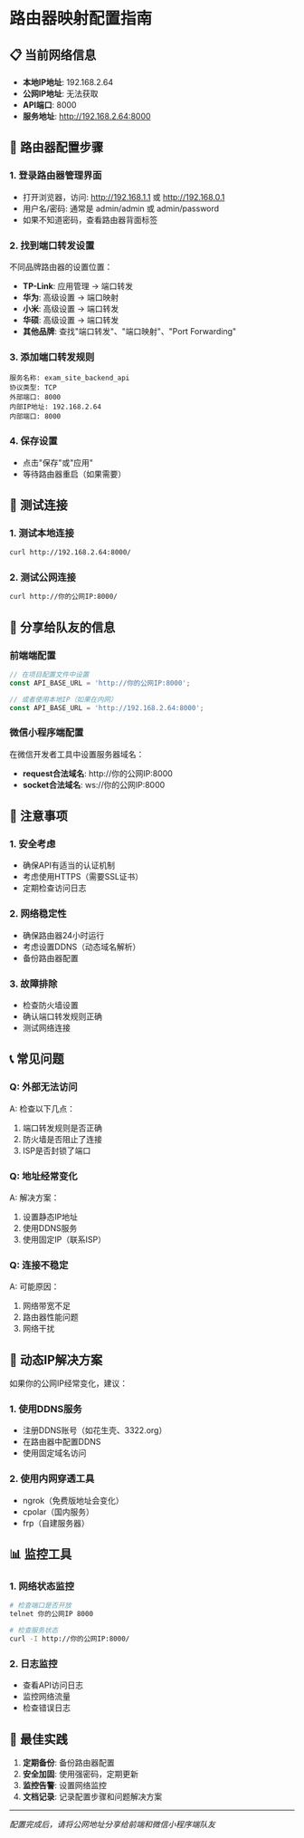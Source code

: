 
# 路由器映射配置指南

## 📋 当前网络信息
- **本地IP地址**: 192.168.2.64
- **公网IP地址**: 无法获取
- **API端口**: 8000
- **服务地址**: http://192.168.2.64:8000

## 🔧 路由器配置步骤

### 1. 登录路由器管理界面
- 打开浏览器，访问: http://192.168.1.1 或 http://192.168.0.1
- 用户名/密码: 通常是 admin/admin 或 admin/password
- 如果不知道密码，查看路由器背面标签

### 2. 找到端口转发设置
不同品牌路由器的设置位置：
- **TP-Link**: 应用管理 → 端口转发
- **华为**: 高级设置 → 端口映射
- **小米**: 高级设置 → 端口转发
- **华硕**: 高级设置 → 端口转发
- **其他品牌**: 查找"端口转发"、"端口映射"、"Port Forwarding"

### 3. 添加端口转发规则
```
服务名称: exam_site_backend_api
协议类型: TCP
外部端口: 8000
内部IP地址: 192.168.2.64
内部端口: 8000
```

### 4. 保存设置
- 点击"保存"或"应用"
- 等待路由器重启（如果需要）

## 🧪 测试连接

### 1. 测试本地连接
```bash
curl http://192.168.2.64:8000/
```

### 2. 测试公网连接
```bash
curl http://你的公网IP:8000/
```

## 📱 分享给队友的信息

### 前端端配置
```javascript
// 在项目配置文件中设置
const API_BASE_URL = 'http://你的公网IP:8000';

// 或者使用本地IP（如果在内网）
const API_BASE_URL = 'http://192.168.2.64:8000';
```

### 微信小程序端配置
在微信开发者工具中设置服务器域名：
- **request合法域名**: http://你的公网IP:8000
- **socket合法域名**: ws://你的公网IP:8000

## 🚨 注意事项

### 1. 安全考虑
- 确保API有适当的认证机制
- 考虑使用HTTPS（需要SSL证书）
- 定期检查访问日志

### 2. 网络稳定性
- 确保路由器24小时运行
- 考虑设置DDNS（动态域名解析）
- 备份路由器配置

### 3. 故障排除
- 检查防火墙设置
- 确认端口转发规则正确
- 测试网络连接

## 📞 常见问题

### Q: 外部无法访问
A: 检查以下几点：
1. 端口转发规则是否正确
2. 防火墙是否阻止了连接
3. ISP是否封锁了端口

### Q: 地址经常变化
A: 解决方案：
1. 设置静态IP地址
2. 使用DDNS服务
3. 使用固定IP（联系ISP）

### Q: 连接不稳定
A: 可能原因：
1. 网络带宽不足
2. 路由器性能问题
3. 网络干扰

## 🔄 动态IP解决方案

如果你的公网IP经常变化，建议：

### 1. 使用DDNS服务
- 注册DDNS账号（如花生壳、3322.org）
- 在路由器中配置DDNS
- 使用固定域名访问

### 2. 使用内网穿透工具
- ngrok（免费版地址会变化）
- cpolar（国内服务）
- frp（自建服务器）

## 📊 监控工具

### 1. 网络状态监控
```bash
# 检查端口是否开放
telnet 你的公网IP 8000

# 检查服务状态
curl -I http://你的公网IP:8000/
```

### 2. 日志监控
- 查看API访问日志
- 监控网络流量
- 检查错误日志

## 🎯 最佳实践

1. **定期备份**: 备份路由器配置
2. **安全加固**: 使用强密码，定期更新
3. **监控告警**: 设置网络监控
4. **文档记录**: 记录配置步骤和问题解决方案

---
*配置完成后，请将公网地址分享给前端和微信小程序端队友*
